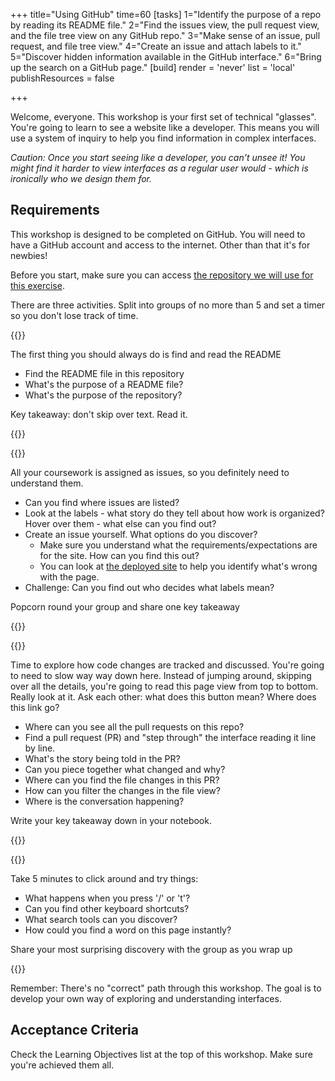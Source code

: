 +++
title="Using GitHub"
time=60
[tasks]
  1="Identify the purpose of a repo by reading its README file."
  2="Find the issues view, the pull request view, and the file tree view on any GitHub repo."
  3="Make sense of an issue, pull request, and file tree view."
  4="Create an issue and attach labels to it."
  5="Discover hidden information available in the GitHub interface."
  6="Bring up the search on a GitHub page."
[build]
  render = 'never'
  list = 'local'
  publishResources = false

+++

Welcome, everyone. This workshop is your first set of technical "glasses". You're going to learn to see a website like a developer. This means you will use a system of inquiry to help you find information in complex interfaces.

_Caution: Once you start seeing like a developer, you can't unsee it! You might find it harder to view interfaces as a regular user would - which is ironically who we design them for._

## Requirements

This workshop is designed to be completed on GitHub. You will need to have a GitHub account and access to the internet. Other than that it's for newbies!

Before you start, make sure you can access [the repository we will use for this exercise](https://github.com/CodeYourFuture/github_issues_prs_practice).

There are three activities. Split into groups of no more than 5 and set a timer so you don't lose track of time. 


{{<note type="exercise" title="Exercise 1: Eat Me, Drink Me (10 minutes)">}}

The first thing you should always do is find and read the README

- Find the README file in this repository
- What's the purpose of a README file?
- What's the purpose of the repository?

Key takeaway: don't skip over text. Read it. 

{{</note>}}

{{<note type="exercise" title="Exercise 2: You've Got Issues (20 minutes)">}}

All your coursework is assigned as issues, so you definitely need to understand them. 

- Can you find where issues are listed?
- Look at the labels - what story do they tell about how work is organized? Hover over them - what else can you find out?
- Create an issue yourself. What options do you discover?
   - Make sure you understand what the requirements/expectations are for the site. How  can you find this out?
   - You can look at [the deployed site](https://codeyourfuture.github.io/github_issues_prs_practice/) to help you identify what's wrong with the page.
- Challenge: Can you find out who decides what labels mean?

Popcorn round your group and share one key takeaway

{{</note>}}

{{<note type="exercise" title="Exercise 3: Pull Requests (20 minutes)">}}

Time to explore how code changes are tracked and discussed. You're going to need to slow way way down here. Instead of jumping around, skipping over all the details, you're going to read this page view from top to bottom. Really look at it. Ask each other: what does this button mean? Where does this link go? 

- Where can you see all the pull requests on this repo?
- Find a pull request (PR) and "step through" the interface reading it line by line.
- What's the story being told in the PR?
- Can you piece together what changed and why?
- Where can you find the file changes in this PR?
- How can you filter the changes in the file view?
- Where is the conversation happening?

Write your key takeaway down in your notebook. 

{{</note>}}

{{<note type="exercise" title="Solo Challenge: Hidden Powers (5 minutes)">}}

Take 5 minutes to click around and try things:

- What happens when you press '/' or 't'?
- Can you find other keyboard shortcuts?
- What search tools can you discover?
- How could you find a word on this page instantly?

Share your most surprising discovery with the group as you wrap up

{{</note>}}

Remember: There's no "correct" path through this workshop. The goal is to develop your own way of exploring and understanding interfaces. 

## Acceptance Criteria

Check the Learning Objectives list at the top of this workshop. Make sure you're achieved them all.
